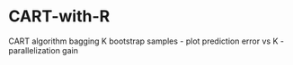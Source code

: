 # CART-with-R
CART algorithm bagging K bootstrap samples - plot prediction error vs K -  parallelization gain
